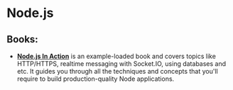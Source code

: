 # Node.js

## Books:
* **[Node.js In Action]()** is an example-loaded book and covers topics like HTTP/HTTPS, realtime messaging with Socket.IO, using databases and etc. It guides you through all the techniques and concepts that you'll require to build production-quality Node applications.